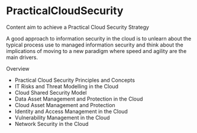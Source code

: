 # PracticalCloudSecurity

Content aim to achieve a Practical Cloud Security Strategy

A good approach to information security in the cloud is to unlearn about the typical
process use to managed information security and think about the implications of moving
to a new paradigm where speed and agility are the main drivers.

Overview

- Practical Cloud Security Principles and Concepts 
- IT Risks and Threat Modelling in the Cloud
- Cloud Shared Security Model
- Data Asset Management and Protection in the Cloud
- Cloud Asset Management and Protection
- Identity and Access Management in the Cloud
- Vulnerability Management in the Cloud
- Network Security in the Cloud

